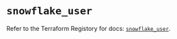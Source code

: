 # `snowflake_user`

Refer to the Terraform Registory for docs: [`snowflake_user`](https://registry.terraform.io/providers/snowflake-labs/snowflake/0.66.2/docs/resources/user).
